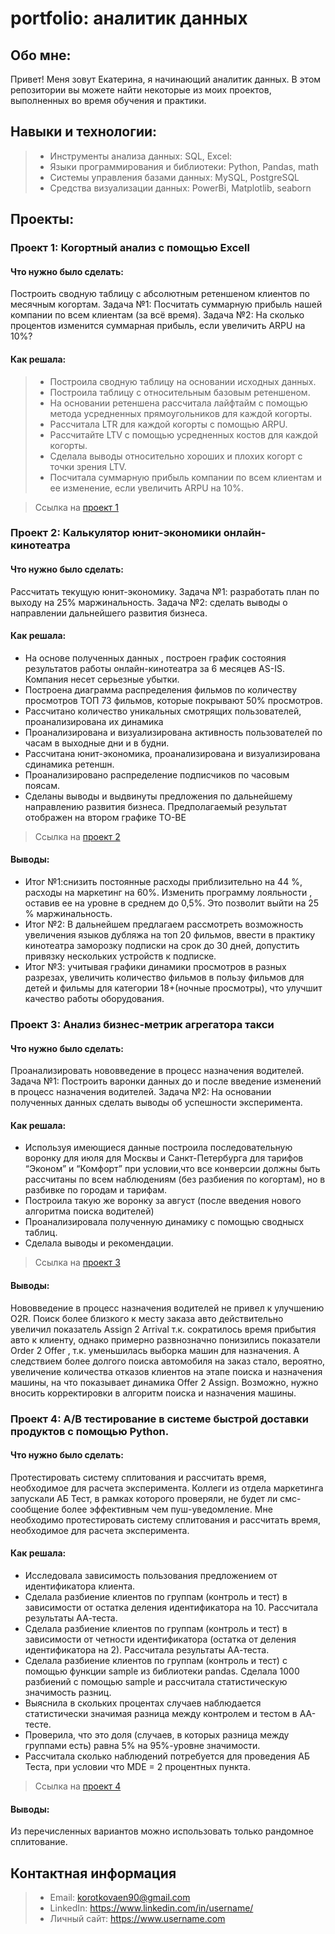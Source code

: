 # portfolio: аналитик данных
## Обо мне:
Привет! Меня зовут Екатерина, я начинающий аналитик данных. В этом репозитории вы можете найти некоторые из моих проектов, выполненных во время обучения и практики.
## Навыки и технологии:
> - Инструменты анализа данных: SQL, Excel:
> - Языки программирования и библиотеки: Python, Pandas, math
> - Системы управления базами данных: MySQL, PostgreSQL
> - Средства визуализации данных: PowerBi, Matplotlib, seaborn
## Проекты:
### Проект 1: Когортный анализ с помощью Excell

#### Что нужно было сделать:
Построить сводную таблицу с абсолютным ретеншеном клиентов по месячным когортам.
Задача №1:
Посчитать суммарную прибыль нашей компании по всем клиентам (за всё время).
Задача №2:
На сколько процентов изменится суммарная прибыль, если увеличить ARPU на 10%?

#### Как решала: 
> - Построила сводную таблицу на основании исходных данных.
> - Построила таблицу с относительным базовым ретеншеном.
> - На основании ретеншена рассчитала лайфтайм с помощью метода усредненных прямоугольников для каждой когорты.
> - Рассчитала LTR для каждой когорты с помощью ARPU.
> - Рассчитайте LTV с помощью усредненных костов для каждой когорты.
> - Сделала выводы относительно хороших и плохих когорт с точки зрения LTV.
> - Посчитала суммарную прибыль компании по всем клиентам и ее изменение, если увеличить ARPU на 10%.

> Ссылка на [проект 1](https://github.com/EkaterinaKorotkova/portfolio1/blob/main/project%201/project1.xlsx)

### Проект 2: Калькулятор юнит-экономики онлайн-кинотеатра

#### Что нужно было сделать: 
Рассчитать текущую юнит-экономику. 
Задача №1:
разработать план по выходу на 25% маржинальность.
Задача №2:
сделать выводы о направлении дальнейшего развития бизнеса.
#### Как решала: 
- На основе полученных данных , построен график состояния результатов работы онлайн-кинотеатра за 
6 месяцев AS-IS. Компания несет серьезные убытки. 
- Построена диаграмма распределения фильмов по количеству просмотров ТОП 73 фильмов, которые покрывают 50% просмотров.
- Рассчитано количество уникальных смотрящих пользователей, проанализирована их динамика
- Проанализирована и визуализирована активность пользователей по часам в выходные дни и в будни.
- Рассчитана юнит-экономика, проанализирована и визуализирована сдинамика ретеншн.
- Проанализировано распределение подписчиков по часовым поясам.
- Сделаны выводы и выдвинуты предложения по дальнейшему направлению развития бизнеса. Предполагаемый 
результат отображен на втором графике ТО-ВЕ

> Ссылка на [проект 2](https://github.com/EkaterinaKorotkova/portfolio1/blob/a8054a8f3e8699d92e19eb6f333cd0a49431f539/progect2/%D0%9F%D1%80%D0%B5%D0%B7%D0%B5%D0%BD%D1%82%D0%B0%D1%86%D0%B8%D1%8F_%D0%AE%D0%BD%D0%B8%D1%82_%D1%8D%D0%BA%D0%BE%D0%BD%D0%BE%D0%BC%D0%B8%D0%BA%D0%B8_%D0%9A%D0%BE%D1%80%D0%BE%D1%82%D0%BA%D0%BE%D0%B2%D0%B0%20%D0%95%D0%9D.pdf)

#### Выводы:
- Итог №1:снизить постоянные расходы приблизительно на 44 %, расходы на маркетинг на
60%. Изменить программу лояльности , оставив ее на уровне в среднем до 0,5%. Это
позволит выйти на 25 % маржинальность.
- Итог №2: В дальнейшем предлагаем рассмотреть возможность увеличения языков дубляжа
на топ 20 фильмов, ввести в практику кинотеатра заморозку подписки на срок до 30 дней, допустить привязку нескольких
устройств к подписке.
- Итог №3: учитывая графики динамики просмотров в разных разрезах, увеличить количество фильмов в пользу фильмов для детей 
и фильмы для категории 18+(ночные просмотры), что улучшит качество работы оборудования.

### Проект 3: Анализ бизнес-метрик агрегатора такси

#### Что нужно было сделать: 
Проанализировать нововведение в процесс назначения водителей.
Задача №1:
Построить варонки данных до и после введение изменений в процесс назначения водителей.
Задача №2:
На основании полученных данных сделать выводы об успешности эксперимента.

#### Как решала:
- Используя имеющиеся данные построила последовательную воронку для июля для Москвы и Санкт-Петербурга для тарифов “Эконом” и “Комфорт” при условии,что все конверсии должны быть рассчитаны по всем наблюдениям (без разбиения по когортам), но в разбивке по городам и тарифам.
- Построила такую же воронку за август (после введения нового алгоритма поиска водителей)
- Проанализировала полученную динамику с помощью своднысх таблиц.
- Сделала выводы и рекомендации.

> Ссылка на [проект 3](https://github.com/EkaterinaKorotkova/portfolio1/blob/main/project4/%D0%91%D0%B8%D0%B7%D0%BD%D0%B5%D1%81%D0%9C%D0%B5%D1%82%D1%80%D0%B8%D0%BA%D0%B8_%D1%82%D0%B0%D0%BA%D1%81%D0%B8_%D0%9A%D0%BE%D1%80%D0%BE%D1%82%D0%BA%D0%BE%D0%B2%D0%B0%D0%95%D0%9D.xlsx)

#### Выводы:
Нововведение в процесс назначения водителей не привел к улучшению O2R. 
Поиск более близкого к месту заказа авто действительно увеличил показатель  Assign 2 Arrival  т.к. сократилось время прибытия авто к клиенту, однако примерно развнозначно понизились показатели Order 2 Offer , т.к. уменьшилась выборка машин для назначения. А следствием более долгого поиска автомобиля на заказ стало, вероятно, увеличение количества отказов клиентов на этапе поиска и назначения машины, на что показывает динамика  Offer 2 Assign.
Возможно, нужно вносить корректировки в алгоритм поиска и назначения машины.

### Проект 4: А/В тестирование в системе быстрой доставки продуктов с помощью Python.

#### Что нужно было сделать:
Протестировать систему сплитования и рассчитать время, необходимое для расчета эксперимента.
Коллеги из отдела маркетинга запускали АБ Тест, в рамках которого проверяли, не будет ли смс-сообщение более эффективным чем пуш-уведомление.
Мне необходимо протестировать систему сплитования и рассчитать время, необходимое для расчета эксперимента.

#### Как решала:
- Исследовала зависимость пользования предложением от идентификатора клиента.
- Сделала разбиение клиентов по группам (контроль и тест) в зависимости от остатка деления идентификатора на 10. Рассчитала результаты АА-теста.
- Сделала разбиение клиентов по группам (контроль и тест) в зависимости от четности идентификатора (остатка от деления идентификатора на 2). Рассчитала результаты АА-теста.
- Сделала разбиение клиентов по группам (контроль и тест) с помощью функции sample из библиотеки pandas. Сделала 1000 разбиений с помощью sample и рассчитала статистическую значимость разниц.
- Выяснила в скольких процентах случаев наблюдается статистически значимая разница между контролем и тестом в АА-тесте.
- Проверила, что это доля (случаев, в которых разница между группами есть) равна 5% на 95%-уровне значимости.
- Рассчитала сколько наблюдений потребуется для проведения АБ Теста, при условии что MDE = 2 процентных пункта.
> Ссылка на [проект 4](https://github.com/EkaterinaKorotkova/portfolio1/blob/main/project5/Project5.pdf)

#### Выводы:
Из перечисленных вариантов можно использовать только рандомное сплитование.

## Контактная информация
> - Email: korotkovaen90@gmail.com 
> - LinkedIn: https://www.linkedin.com/in/username/
> - Личный сайт: https://www.username.com

